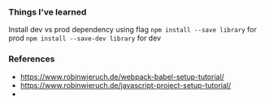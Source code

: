 ### Things I've learned

Install dev vs prod dependency using flag
`npm install --save library` for prod
`npm install --save-dev library` for dev

### References

- https://www.robinwieruch.de/webpack-babel-setup-tutorial/
- https://www.robinwieruch.de/javascript-project-setup-tutorial/
-
